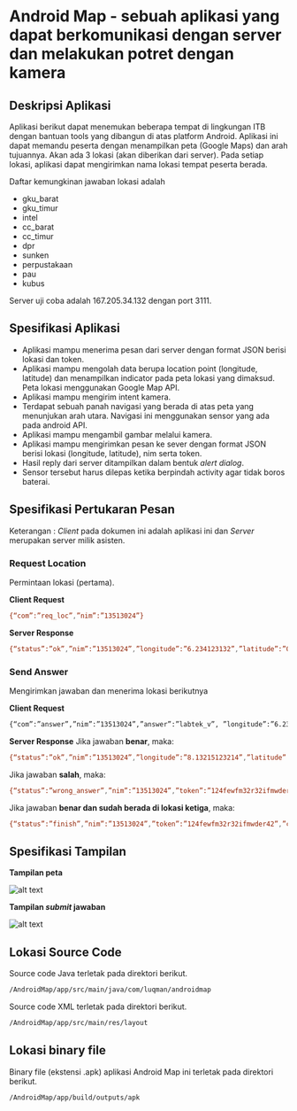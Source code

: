 # Android Map - sebuah aplikasi yang dapat berkomunikasi dengan server dan melakukan potret dengan kamera

## Deskripsi Aplikasi

Aplikasi berikut dapat menemukan beberapa tempat di lingkungan ITB dengan bantuan tools yang dibangun di atas platform Android. Aplikasi ini dapat memandu peserta dengan menampilkan peta (Google Maps) dan arah tujuannya. Akan ada 3 lokasi (akan diberikan dari server). Pada setiap lokasi, aplikasi dapat  mengirimkan nama lokasi tempat peserta berada. 

Daftar kemungkinan jawaban lokasi adalah

* gku_barat
* gku_timur
* intel
* cc_barat
* cc_timur
* dpr
* sunken
* perpustakaan
* pau
* kubus

Server uji coba adalah 167.205.34.132 dengan port 3111.

## Spesifikasi Aplikasi

* Aplikasi mampu menerima pesan dari server dengan format JSON berisi lokasi dan token.
* Aplikasi mampu mengolah data berupa location point (longitude, latitude) dan menampilkan indicator pada peta lokasi yang dimaksud. Peta lokasi menggunakan Google Map API.
* Aplikasi mampu mengirim intent kamera.
* Terdapat sebuah panah navigasi yang berada di atas peta yang menunjukan arah utara. Navigasi ini menggunakan sensor yang ada pada android API.
* Aplikasi mampu mengambil gambar melalui kamera.
* Aplikasi mampu mengirimkan pesan ke sever dengan format JSON berisi lokasi (longitude, latitude), nim serta token.
* Hasil reply dari server ditampilkan dalam bentuk *alert dialog*.
* Sensor tersebut harus dilepas ketika berpindah activity agar tidak boros baterai.


## Spesifikasi Pertukaran Pesan
Keterangan : *Client* pada dokumen ini adalah aplikasi ini dan *Server* merupakan server milik asisten.
### Request Location
Permintaan lokasi (pertama).

**Client Request**
```sh
{“com”:”req_loc”,”nim”:”13513024”}
```
**Server Response** 
```sh
{“status”:”ok”,”nim”:”13513024”,”longitude”:”6.234123132”,”latitude”:”0.1234123412”,”token”:”21nu2f2n3rh23diefef23hr23ew”}
```
### Send Answer
Mengirimkan jawaban dan menerima lokasi berikutnya

**Client Request**
```sh
{“com”:”answer”,”nim”:”13513024”,”answer”:”labtek_v”, ”longitude”:”6.234123132”,”latitude”:”0.1234123412”,”token”:”21nu2f2n3rh23diefef23hr23ew”}
```
**Server Response**
Jika jawaban **benar**, maka:
```sh
{“status”:”ok”,”nim”:”13513024”,”longitude”:”8.13215123214”,”latitude”:”9.1234123412”,”token”:”124fewfm32r32ifmwder42”}
```
Jika jawaban **salah**, maka:
```sh
{“status”:”wrong_answer”,”nim”:”13513024”,”token”:”124fewfm32r32ifmwder42”}
```
Jika jawaban **benar dan sudah berada di lokasi ketiga**, maka:
```sh
{“status”:”finish”,”nim”:”13513024”,”token”:”124fewfm32r32ifmwder42”,”check”:1}
```
## Spesifikasi Tampilan
**Tampilan peta**

![alt text](http://i.imgur.com/igpBp8P.jpg)

**Tampilan *submit* jawaban**

![alt text](http://i.imgur.com/KwgM7cd.jpg)

## Lokasi Source Code
Source code Java terletak pada direktori berikut.
```sh
/AndroidMap/app/src/main/java/com/luqman/androidmap
```
Source code XML terletak pada direktori berikut.
```sh
/AndroidMap/app/src/main/res/layout
```

## Lokasi binary file
Binary file (ekstensi .apk) aplikasi Android Map ini terletak pada direktori berikut.
```sh
/AndroidMap/app/build/outputs/apk
```

[Markdown]: <http://dillinger.io/>